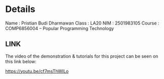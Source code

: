 # Details

Name    : Pristian Budi Dharmawan
Class   : LA20
NIM     : 2501983105
Course  : COMP6856004 – Popular Programming Technology

## LINK
The video of the demonstration & tutorials for this project can be seen on this link below:

https://youtu.be/cf7msThWILo